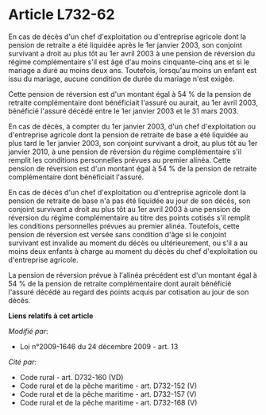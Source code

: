 # Article L732-62

En cas de décès d'un chef d'exploitation ou d'entreprise agricole dont la pension de retraite a été liquidée après le 1er
janvier 2003, son conjoint survivant a droit au plus tôt au 1er avril 2003 à une pension de réversion du régime
complémentaire s'il est âgé d'au moins cinquante-cinq ans et si le mariage a duré au moins deux ans. Toutefois, lorsqu'au
moins un enfant est issu du mariage, aucune condition de durée du mariage n'est exigée.

Cette pension de réversion est d'un montant égal à 54 % de la pension de retraite complémentaire dont bénéficiait l'assuré ou
aurait, au 1er avril 2003, bénéficié l'assuré décédé entre le 1er janvier 2003 et le 31 mars 2003.

En cas de décès, à compter du 1er janvier 2003, d'un chef d'exploitation ou d'entreprise agricole dont la pension de retraite
de base a été liquidée au plus tard le 1er janvier 2003, son conjoint survivant a droit, au plus tôt au 1er janvier 2010, à
une pension de réversion du régime complémentaire s'il remplit les conditions personnelles prévues au premier alinéa. Cette
pension de réversion est d'un montant égal à 54 % de la pension de retraite complémentaire dont bénéficiait l'assuré.  

En cas de décès d'un chef d'exploitation ou d'entreprise agricole dont la pension de retraite de base n'a pas été liquidée au
jour de son décès, son conjoint survivant a droit au plus tôt au 1er avril 2003 à une pension de réversion du régime
complémentaire au titre des points cotisés s'il remplit les conditions personnelles prévues au premier alinéa. Toutefois,
cette pension de réversion est versée sans condition d'âge si le conjoint survivant est invalide au moment du décès ou
ultérieurement, ou s'il a au moins deux enfants à charge au moment du décès du chef d'exploitation ou d'entreprise agricole.

La pension de réversion prévue à l'alinéa précédent est d'un montant égal à 54 % de la pension de retraite complémentaire
dont aurait bénéficié l'assuré décédé au regard des points acquis par cotisation au jour de son décès.

**Liens relatifs à cet article**

_Modifié par_:

  - Loi n°2009-1646 du 24 décembre 2009 - art. 13

_Cité par_:

  - Code rural - art. D732-160 (VD)
  - Code rural et de la pêche maritime - art. D732-152 (V)
  - Code rural et de la pêche maritime - art. D732-157 (V)
  - Code rural et de la pêche maritime - art. D732-168 (V)
